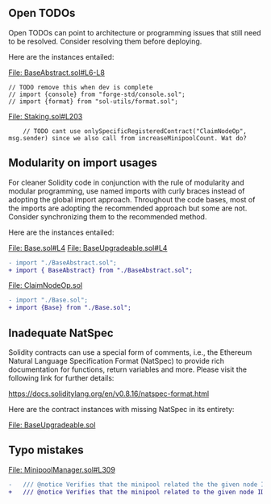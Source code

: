 ## Open TODOs
Open TODOs can point to architecture or programming issues that still need to be resolved. Consider resolving them before deploying.

Here are the instances entailed:

[File: BaseAbstract.sol#L6-L8](https://github.com/code-423n4/2022-12-gogopool/blob/main/contracts/contract/BaseAbstract.sol#L6-L8)

```
// TODO remove this when dev is complete
// import {console} from "forge-std/console.sol";
// import {format} from "sol-utils/format.sol";
```
[File: Staking.sol#L203](https://github.com/code-423n4/2022-12-gogopool/blob/main/contracts/contract/Staking.sol#L203)

```
	// TODO cant use onlySpecificRegisteredContract("ClaimNodeOp", msg.sender) since we also call from increaseMinipoolCount. Wat do?
```
## Modularity on import usages
For cleaner Solidity code in conjunction with the rule of modularity and modular programming, use named imports with curly braces instead of adopting the global import approach. Throughout the code bases, most of the imports are adopting the recommended approach but some are not. Consider synchronizing them to the recommended method.

Here are the instances entailed:

[File: Base.sol#L4](https://github.com/code-423n4/2022-12-gogopool/blob/main/contracts/contract/Base.sol#L4)
[File: BaseUpgradeable.sol#L4](https://github.com/code-423n4/2022-12-gogopool/blob/main/contracts/contract/BaseUpgradeable.sol#L4)

```diff
- import "./BaseAbstract.sol";
+ import { BaseAbstract} from "./BaseAbstract.sol";
```
[File: ClaimNodeOp.sol](https://github.com/code-423n4/2022-12-gogopool/blob/main/contracts/contract/ClaimNodeOp.sol)

```diff
- import "./Base.sol";
+ import {Base} from "./Base.sol";
```
## Inadequate NatSpec
Solidity contracts can use a special form of comments, i.e., the Ethereum Natural Language Specification Format (NatSpec) to provide rich documentation for functions, return variables and more. Please visit the following link for further details:

https://docs.soliditylang.org/en/v0.8.16/natspec-format.html

Here are the contract instances with missing NatSpec in its entirety:

[File: BaseUpgradeable.sol](https://github.com/code-423n4/2022-12-gogopool/blob/main/contracts/contract/BaseUpgradeable.sol)

## Typo mistakes

[File: MinipoolManager.sol#L309](https://github.com/code-423n4/2022-12-gogopool/blob/main/contracts/contract/MinipoolManager.sol#L309)

```diff
-	/// @notice Verifies that the minipool related the the given node ID is able to a validator
+	/// @notice Verifies that the minipool related to the given node ID is able to become a validator
```
